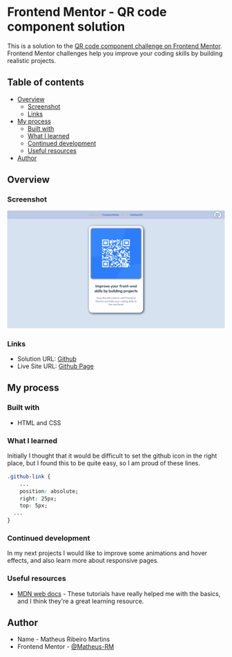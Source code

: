 # Frontend Mentor - QR code component solution

This is a solution to the [QR code component challenge on Frontend Mentor](https://www.frontendmentor.io/challenges/qr-code-component-iux_sIO_H). Frontend Mentor challenges help you improve your coding skills by building realistic projects. 

## Table of contents

- [Overview](#overview)
  - [Screenshot](#screenshot)
  - [Links](#links)
- [My process](#my-process)
  - [Built with](#built-with)
  - [What I learned](#what-i-learned)
  - [Continued development](#continued-development)
  - [Useful resources](#useful-resources)
- [Author](#author)

## Overview

### Screenshot

![](./screenshot.png)

### Links

- Solution URL: [Github](https://github.com/Matheus-RM/QR-code-page)
- Live Site URL: [Github Page](https://matheus-rm.github.io/QR-code-page)

## My process

### Built with

- HTML and CSS

### What I learned

Initially I thought that it would be difficult to set the github icon in the right place, but I found this to be quite easy, so I am proud of these lines.

```css
.github-link {
	...
	position: absolute;
	right: 25px;
	top: 5px;
  ...
}
```

### Continued development

In my next projects I would like to improve some animations and hover effects, and also learn more about responsive pages.

### Useful resources

- [MDN web docs](https://developer.mozilla.org/en-US/docs/Web/Tutorials) - These tutorials have really helped me with the basics, and I think they're a great learning resource.

## Author

- Name - Matheus Ribeiro Martins
- Frontend Mentor - [@Matheus-RM](https://www.frontendmentor.io/profile/Matheus-RM)
